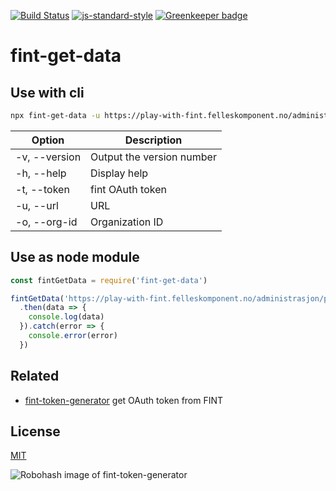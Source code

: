 [![Build Status](https://travis-ci.org/telemark/fint-get-data.svg?branch=master)](https://travis-ci.org/telemark/fint-get-data)
[![js-standard-style](https://img.shields.io/badge/code%20style-standard-brightgreen.svg?style=flat)](https://github.com/feross/standard)
[![Greenkeeper badge](https://badges.greenkeeper.io/telemark/fint-get-data.svg)](https://greenkeeper.io/)

# fint-get-data

## Use with cli

```bash
npx fint-get-data -u https://play-with-fint.felleskomponent.no/administrasjon/personal/personalressurs -t eyJhbGciOiJBMTI4S1ciLCJlbmMiOiJBMTI4R0NNIiwidHlwIjoiSldUIiwia2lkIjoibmFtLTYifQ.Ou5nxPk9Eh1Z9iI2HJiee6lOdlTVsr4R.TJejzao5PEIaP9k9.jzHBVfU9fvxv2OvLlL7erwwfz1hHWzVvoK1gyeKqUQ08tA6bx2qlKrDGZfJnh0PaDJt1jmPrUAWPaV734Rs-wfSkBRzFzC9AxyEwfRNgP3RBG_C3QE2i0OHbz1KBRdGg8QoQZVvJQZwRXXDp9RA0KFa0-xFdKlplKRa-1I8qkIZYq6V0sBza35aB7bdK7vEmZ42DdVO3RiP_IZTLUZuTpFi53HXs02ACoA-NjKlSobOlDXzZpwoHzegLA_xxl4V7lpx3wqdY6MJMrIo9-4faJzTd4rDjitvCT6LZH-hC7peQpulE_-Z71CPoqubw9EM-yCzD0F1vasXE9epG2X7woA8UY5KI86kon9arOpMVfFJKva1x1Tpz6Yc_F1jAMBPVU7y34a1AjjSD8CRd0EA92HddcwdveWf_e7U3dFA0F4BDuWQeE1Rv2FM0jH5e3f6Ra0rmMrd9tki5-vqDdq1LGZj6cetLKZy9gnr1ixfoSP_ErdB9J5bdz73FoR2hWMR5oZ0XJAZrzchVRd_exBJV9Hkc0e1qqitF4IuY_RLj8cPp7hBIpRGL5oYx9aKAHUCnkCbgfZt9ATzs6lYuSarJybZQu4yOzvFyG4_O1yZmRBb7eBIQSJ2x6LLU1qLB8mynfhokBWeM3zHE4qSHUpy8p3L5mNbWu37dnqhTL6f7OujI4hLURNfRuLu09KlUgKuKsjK5jIuYy7LglB04zsFPEz4GCN60zdYmFcbe07cJWUIGRaeg8iZSS1FN9x0mQ4RsRUWUZiqVHXMB6GyKq0iygH90d_oyTxUKlz88cdxS4v0d8rfoN9AEug2YwgqTgqqsVChUzVpd4nTLKMiPvg39hqBRsbJaN0OmHiBuJtui62kVcMEv08BNlxrmm0BRNWrUg3eFyDNT1XiX4vWJLWsNM5DkJK9YQXKHV5W41Fd4DntPyVlIYnREZ-ktT_71HKvnSBlm6l-jEqN73tvB5jtAGO3d2mnxH1wy7U0pzlT3_BL-1feX4Yl07O82mJztU632aIR450pGo_mhabi0nk3c_SMuOKgfhaN63Wv0-KEwKKvkXwLFK329gDl1mSviYtUdjpcH7H_FdsQ7LZ4rY0VCO9jsP1W4jOsnJGWbKhnn950eg94iZi9ecjERCrM9CaWUBupCfMvkpIZp45sbxewRwkW37ZZmz4XoqM43Vlw0gDtvy3MK_g_HZFZOMNoB22TVwq4_10eUQDq6m9ZaACZNRfHj-jk8Q9a4QVIr1GIgTkfF3p3LFn4UxFoEMEWWp0zuGdrmDaTFRvwhYfLVSRY-puNRZsrAKd2NfJ5jToIDT4VQfSOWfdd4vDRAl8NVkEuzWzblO73HN4nd5RVpwly2bX52UehuUsmvi0EjxklSPBs7aR3IE68VHTRnrR5ihhdO0QtjNZjmx4ESwByHTmhvds2rcbg3DxftXHqzLAWnwMYDmUkQYCd8sTjUKhPdw-EbDglHcAceMDJbXJ_z493UOQ2SkAxPh_RPmxZVgeNPBmS5ENj8kffRfgnSJvlc1hvUa0KbhrM-jqaSlfO9X6QHg-mgiIzwX3FXyzwWCBAkgHym7rQMTom44FYnrj03VoexbIfMvilNthpFhaPd7kp2K78yDO6v8tLBamNaezZjSxDnhZxFnImkMJdF6x345nA3fWpw7VTne5ZqK5hj4iyFVwSY556XBdMwci0SDE01X1tgXjaA1vuZomqlOeDURKfGT4xNUnlhX5QOx4YTTKDWYiEfwoMwKWj1blo3VImIJiZaexiKISVXerXLR3Ch0en5ocvCXH0mj9BTIPkeWllx7LVe8TSN5T-FtTxOXK3B40fhtGD8RFqWFTLd7rrXgMr5aRpQ.CYg1LWhcCBN94PCYcMTjGw
```

| Option              | Description               |
| ------------------- | ------------------------- |
| -v, --version       | Output the version number |
| -h, --help          | Display help              |
| -t, --token         | fint OAuth token          |
| -u, --url           | URL                       |
| -o, --org-id        | Organization ID           |

## Use as node module

```js
const fintGetData = require('fint-get-data')

fintGetData('https://play-with-fint.felleskomponent.no/administrasjon/personal/personalressurs', 'token', 'orgid')
  .then(data => {
    console.log(data)
  }).catch(error => {
    console.error(error)
  })
```

## Related

- [fint-token-generator](https://github.com/telemark/fint-token-generator) get OAuth token from FINT

## License

[MIT](LICENSE)

![Robohash image of fint-token-generator](https://robots.kebabstudios.party/fint-get-data.png "Robohash image of fint-get-data")
